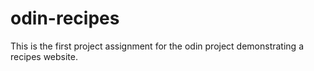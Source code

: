 # odin-recipes

This is the first project assignment for the odin project demonstrating a recipes website.